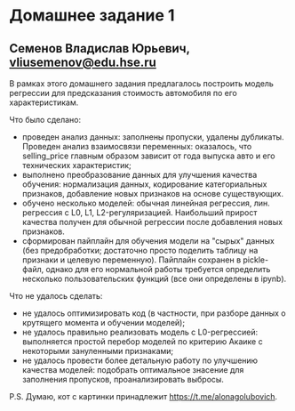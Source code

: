 # Домашнее задание 1
## Семенов Владислав Юрьевич, vliusemenov@edu.hse.ru

В рамках этого домашнего задания предлагалось построить модель регрессии для предсказания стоимость автомобиля по его характеристикам.

Что было сделано:
- проведен анализ данных: заполнены пропуски, удалены дубликаты. Проведен анализ взаимосвязи переменных: оказалось, что selling_price главным образом зависит от года выпуска авто и его технических характеристик;
- выполнено преобразование данных для улучшения качества обучения: нормализация данных, кодирование категориальных признаков, добавление новых признаков на основе существующих.
- обучено несколько моделей: обычная линейная регрессия, лин. регрессия с L0, L1, L2-регуляризацией. Наибольший прирост качества получен для обычной регрессии после добавления новых признаков.
- сформирован пайплайн для обучения модели на "сырых" данных (без предобработки; достаточно просто поделить таблицу на признаки и целевую переменную). Пайплайн сохранен в pickle-файл, однако для его нормальной работы требуется определить несколько пользовательских функций (все они определены в ipynb).

Что не удалось сделать:
- не удалось оптимизировать код (в частности, при разборе данных о крутящего момента и обучении моделей);
- не удалось правильно реализовать модель с L0-регрессией: выполняется простой перебор моделей по критерию Акаике с некоторыми зануленными признаками;
- не удалось провести более детальную работу по улучшению качества моделей: подобрать оптимальное знасение для заполнения пропусков, проанализировать выбросы.

P.S. Думаю, кот с картинки принадлежит https://t.me/alonagolubovich.
